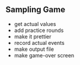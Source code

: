 Sampling Game
-------------

- get actual values
- add practice rounds
- make it prettier
- record actual events
- make output file 
- make game-over screen

